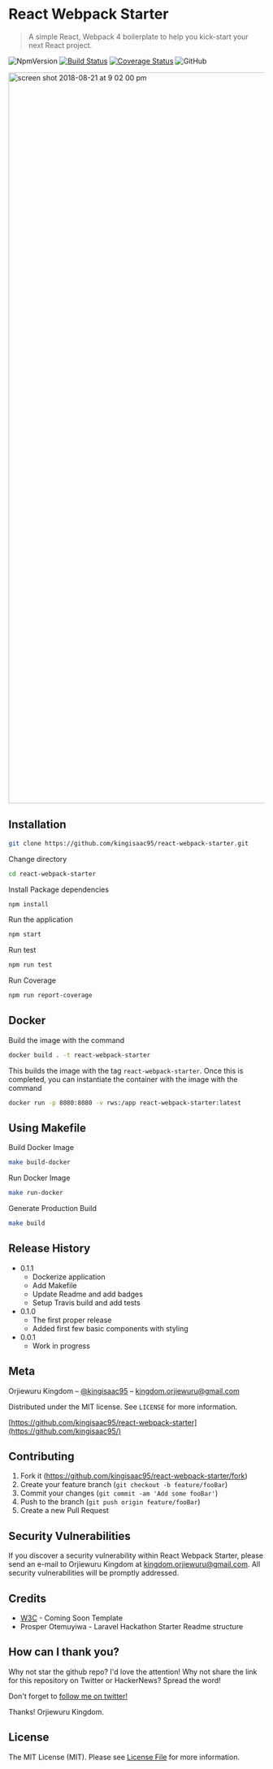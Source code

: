 # React Webpack Starter

> A simple React, Webpack 4 boilerplate to help you kick-start your next React project.

![NpmVersion](https://img.shields.io/npm/v/npm.svg)
[![Build Status](https://travis-ci.org/kingisaac95/react-webpack-starter.svg?branch=feature%2Fdevelop)](https://travis-ci.org/kingisaac95/react-webpack-starter)
[![Coverage Status](https://coveralls.io/repos/github/kingisaac95/react-webpack-starter/badge.svg?branch=feature%2Fdevelop)](https://coveralls.io/github/kingisaac95/react-webpack-starter?branch=master)
![GitHub](https://img.shields.io/github/license/mashape/apistatus.svg)

<img width="1440" alt="screen shot 2018-08-21 at 9 02 00 pm" src="https://user-images.githubusercontent.com/26261917/44426324-42d11700-a586-11e8-8e05-8d09bafb9f84.png">

## Installation

```sh
git clone https://github.com/kingisaac95/react-webpack-starter.git
```

Change directory

```sh
cd react-webpack-starter
```

Install Package dependencies

```sh
npm install
```

Run the application

```sh
npm start
```

Run test

```sh
npm run test
```

Run Coverage

```sh
npm run report-coverage
```

## Docker

Build the image with the command

```sh
docker build . -t react-webpack-starter
```

This builds the image with the tag `react-webpack-starter`. Once this is completed, you can instantiate the container with the image with the command

```sh
docker run -p 8080:8080 -v rws:/app react-webpack-starter:latest
```

## Using Makefile

Build Docker Image

```sh
make build-docker
```

Run Docker Image

```sh
make run-docker
```

Generate Production Build

```sh
make build
```

## Release History

* 0.1.1
  * Dockerize application
  * Add Makefile
  * Update Readme and add badges
  * Setup Travis build and add tests
* 0.1.0
  * The first proper release
  * Added first few basic components with styling
* 0.0.1
  * Work in progress

## Meta

Orjiewuru Kingdom – [@kingisaac95](https://twitter.com/kingisaac95) – kingdom.orjiewuru@gmail.com

Distributed under the MIT license. See ``LICENSE`` for more information.

[https://github.com/kingisaac95/react-webpack-starter](https://github.com/kingisaac95/)

## Contributing

1. Fork it (<https://github.com/kingisaac95/react-webpack-starter/fork>)
2. Create your feature branch (`git checkout -b feature/fooBar`)
3. Commit your changes (`git commit -am 'Add some fooBar'`)
4. Push to the branch (`git push origin feature/fooBar`)
5. Create a new Pull Request

## Security Vulnerabilities

If you discover a security vulnerability within React Webpack Starter, please send an e-mail to Orjiewuru Kingdom at kingdom.orjiewuru@gmail.com. All security vulnerabilities will be promptly addressed.

## Credits

* [W3C](https://www.w3schools.com/w3css/tryw3css_templates_coming_soon.htm) - Coming Soon Template
* Prosper Otemuyiwa - Laravel Hackathon Starter Readme structure

## How can I thank you?

Why not star the github repo? I'd love the attention! Why not share the link for this repository on Twitter or HackerNews? Spread the word!

Don't forget to [follow me on twitter!](https://twitter.com/kingisaac95)

Thanks! Orjiewuru Kingdom.

## License

The MIT License (MIT). Please see [License File](https://github.com/kingisaac95/react-webpack-starter/blob/master/LICENSE) for more information.
